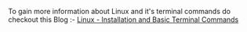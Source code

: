 To gain more information about Linux and it's terminal commands do checkout this Blog :- [Linux - Installation and Basic Terminal Commands](https://mydevopsjourney.hashnode.dev/linux-and-its-basic-terminal-commands)
